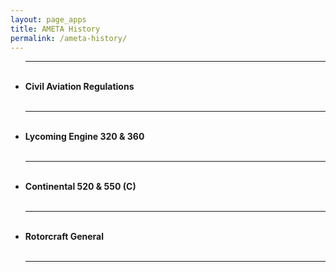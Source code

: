 ```yaml
---
layout: page_apps
title: AMETA History
permalink: /ameta-history/
---
```


<p>
<ul>
<hr>
<br>
<li><strong>Civil Aviation Regulations</strong></li>
<br>
<hr>
<br>
<li><strong>Lycoming Engine 320 & 360</strong></li>
<br>
<hr>
<br>
<li><strong>Continental 520 & 550 (C)</strong></li>
<br>
<hr>
<br>
<li><strong>Rotorcraft General</strong></li>
<br>
<hr>
</ul>
</p>
